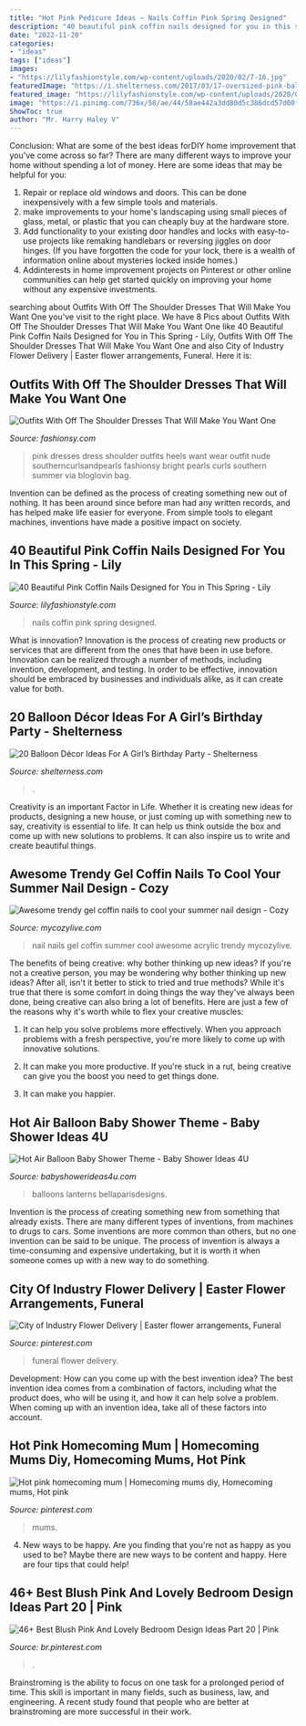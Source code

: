 ```yaml
---
title: "Hot Pink Pedicure Ideas ~ Nails Coffin Pink Spring Designed"
description: "40 beautiful pink coffin nails designed for you in this spring"
date: "2022-11-20"
categories:
- "ideas"
tags: ["ideas"]
images:
- "https://lilyfashionstyle.com/wp-content/uploads/2020/02/7-16.jpg"
featuredImage: "https://i.shelterness.com/2017/03/17-oversized-pink-balloons-for-decorating-a-dessert-table.jpg"
featured_image: "https://lilyfashionstyle.com/wp-content/uploads/2020/02/7-16.jpg"
image: "https://i.pinimg.com/736x/58/ae/44/58ae442a3dd80d5c386dcd57d00f90eb.jpg"
ShowToc: true
author: "Mr. Harry Haley V"
---
```



Conclusion: What are some of the best ideas forDIY home improvement that you've come across so far?
There are many different ways to improve your home without spending a lot of money. Here are some ideas that may be helpful for you: 
1. Repair or replace old windows and doors. This can be done inexpensively with a few simple tools and materials. 
2. make improvements to your home's landscaping using small pieces of glass, metal, or plastic that you can cheaply buy at the hardware store. 
3. Add functionality to your existing door handles and locks with easy-to-use projects like remaking handlebars or reversing jiggles on door hinges. (If you have forgotten the code for your lock, there is a wealth of information online about mysteries locked inside homes.) 
4. Addinterests in home improvement projects on Pinterest or other online communities can help get started quickly on improving your home without any expensive investments.

	

		
searching about Outfits With Off The Shoulder Dresses That Will Make You Want One you've visit to the right place. We have 8 Pics about Outfits With Off The Shoulder Dresses That Will Make You Want One like 40 Beautiful Pink Coffin Nails Designed for You in This Spring - Lily, Outfits With Off The Shoulder Dresses That Will Make You Want One and also City of Industry Flower Delivery | Easter flower arrangements, Funeral. Here it is:
		
    
## Outfits With Off The Shoulder Dresses That Will Make You Want One

<img loading=lazy src="http://fashionsy.com/wp-content/uploads/2016/07/hot-pink-dress-what-to-wear-to-a-wedding-11-630x945.jpg" onerror="this.onerror=null;this.src='https://tse2.mm.bing.net/th?id=OIP.UvndZPCnS2M-jeMt2Ddz_QHaLH&amp;pid=15.1';" alt="Outfits With Off The Shoulder Dresses That Will Make You Want One">

_Source: fashionsy.com_

>pink dresses dress shoulder outfits heels want wear outfit nude southerncurlsandpearls fashionsy bright pearls curls southern summer via bloglovin bag. 

	

Invention can be defined as the process of creating something new out of nothing. It has been around since before man had any written records, and has helped make life easier for everyone. From simple tools to elegant machines, inventions have made a positive impact on society.

    
## 40 Beautiful Pink Coffin Nails Designed For You In This Spring - Lily

<img loading=lazy src="https://lilyfashionstyle.com/wp-content/uploads/2020/02/7-16.jpg" onerror="this.onerror=null;this.src='https://tse3.mm.bing.net/th?id=OIP.RaBjqGZsHaONdlSQoOcOlQHaK8&amp;pid=15.1';" alt="40 Beautiful Pink Coffin Nails Designed for You in This Spring - Lily">

_Source: lilyfashionstyle.com_

>nails coffin pink spring designed. 

	

What is innovation?
Innovation is the process of creating new products or services that are different from the ones that have been in use before. Innovation can be realized through a number of methods, including invention, development, and testing. In order to be effective, innovation should be embraced by businesses and individuals alike, as it can create value for both.

    
## 20 Balloon Décor Ideas For A Girl’s Birthday Party - Shelterness

<img loading=lazy src="https://i.shelterness.com/2017/03/17-oversized-pink-balloons-for-decorating-a-dessert-table.jpg" onerror="this.onerror=null;this.src='https://tse2.mm.bing.net/th?id=OIP.BRPvCWXyjO_-y--X9ApYSgHaLH&amp;pid=15.1';" alt="20 Balloon Décor Ideas For A Girl’s Birthday Party - Shelterness">

_Source: shelterness.com_

>. 

	

Creativity is an important Factor in Life. Whether it is creating new ideas for products, designing a new house, or just coming up with something new to say, creativity is essential to life. It can help us think outside the box and come up with new solutions to problems. It can also inspire us to write and create beautiful things.

    
## Awesome Trendy Gel Coffin Nails To Cool Your Summer Nail Design - Cozy

<img loading=lazy src="https://mycozylive.com/wp-content/uploads/2020/08/gel-coffin-nail-7.jpg" onerror="this.onerror=null;this.src='https://tse3.mm.bing.net/th?id=OIP.NtGnIv348y3ZiTm8YNI7lAHaKY&amp;pid=15.1';" alt="Awesome trendy gel coffin nails to cool your summer nail design - Cozy">

_Source: mycozylive.com_

>nail nails gel coffin summer cool awesome acrylic trendy mycozylive. 

	

The benefits of being creative: why bother thinking up new ideas?
If you're not a creative person, you may be wondering why bother thinking up new ideas? After all, isn't it better to stick to tried and true methods? While it's true that there is some comfort in doing things the way they've always been done, being creative can also bring a lot of benefits. Here are just a few of the reasons why it's worth while to flex your creative muscles:
1. It can help you solve problems more effectively. When you approach problems with a fresh perspective, you're more likely to come up with innovative solutions.

2. It can make you more productive. If you're stuck in a rut, being creative can give you the boost you need to get things done.

3. It can make you happier.

    
## Hot Air Balloon Baby Shower Theme - Baby Shower Ideas 4U

<img loading=lazy src="https://babyshowerideas4u.com/wp-content/uploads/2014/01/hot-air-balloon-baby-shower-ideas-4.jpg" onerror="this.onerror=null;this.src='https://tse3.mm.bing.net/th?id=OIP.oOVF4Y_EoRDDdWgizSSZiAHaMt&amp;pid=15.1';" alt="Hot Air Balloon Baby Shower Theme - Baby Shower Ideas 4U">

_Source: babyshowerideas4u.com_

>balloons lanterns bellaparisdesigns. 

	

Invention is the process of creating something new from something that already exists. There are many different types of inventions, from machines to drugs to cars. Some inventions are more common than others, but no one invention can be said to be unique. The process of invention is always a time-consuming and expensive undertaking, but it is worth it when someone comes up with a new way to do something.

    
## City Of Industry Flower Delivery | Easter Flower Arrangements, Funeral

<img loading=lazy src="https://i.pinimg.com/736x/30/46/03/304603b4a6c29d588f681efef122a958.jpg" onerror="this.onerror=null;this.src='https://tse4.mm.bing.net/th?id=OIP.qGDyyRgxiLW-bSqK92PYcwHaJ4&amp;pid=15.1';" alt="City of Industry Flower Delivery | Easter flower arrangements, Funeral">

_Source: pinterest.com_

>funeral flower delivery. 

	

Development: How can you come up with the best invention idea?
The best invention idea comes from a combination of factors, including what the product does, who will be using it, and how it can help solve a problem. When coming up with an invention idea, take all of these factors into account.

    
## Hot Pink Homecoming Mum | Homecoming Mums Diy, Homecoming Mums, Hot Pink

<img loading=lazy src="https://i.pinimg.com/736x/a6/64/f5/a664f5e5245ec13389d39bc0ef2a661a.jpg" onerror="this.onerror=null;this.src='https://tse3.mm.bing.net/th?id=OIP.pcULhRKVsYoYyIYmJDDygQHaOK&amp;pid=15.1';" alt="Hot pink homecoming mum | Homecoming mums diy, Homecoming mums, Hot pink">

_Source: pinterest.com_

>mums. 

	

4. New ways to be happy.
Are you finding that you're not as happy as you used to be? Maybe there are new ways to be content and happy. Here are four tips that could help!

    
## 46+ Best Blush Pink And Lovely Bedroom Design Ideas Part 20 | Pink

<img loading=lazy src="https://i.pinimg.com/736x/58/ae/44/58ae442a3dd80d5c386dcd57d00f90eb.jpg" onerror="this.onerror=null;this.src='https://tse4.mm.bing.net/th?id=OIP.I6SHua9A7tD_hAwFcvHItwHaLH&amp;pid=15.1';" alt="46+ Best Blush Pink And Lovely Bedroom Design Ideas Part 20 | Pink">

_Source: br.pinterest.com_

>. 

	

Brainstroming is the ability to focus on one task for a prolonged period of time. This skill is important in many fields, such as business, law, and engineering. A recent study found that people who are better at brainstroming are more successful in their work.

